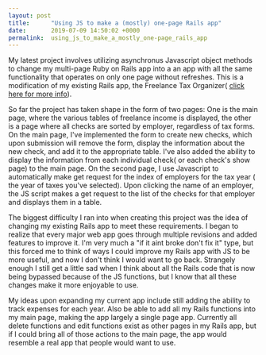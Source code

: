 ```yaml
---
layout: post
title:      "Using JS to make a (mostly) one-page Rails app"
date:       2019-07-09 14:50:02 +0000
permalink:  using_js_to_make_a_mostly_one-page_rails_app
---
```



My latest project involves utilizing asynchronus Javascript object methods to change my multi-page Ruby on Rails app into a an app with all the same functionality that operates on only one page without refreshes. This is a modification of  my existing Rails app, the Freelance Tax Organizer( [click here for more info](https://mlmccor.github.io/rails_project_freelance_tax_organizer)).

So far the project has taken shape in the form of two pages: One is the main page, where the various tables of freelance income is displayed, the other is a page where all checks are sorted by employer, regardless of tax forms. On the main page, I've implemented the form to create new checks, which upon submission will remove the form, display the information about the new check, and add it to the appropriate table. I've also added the ability to display the information from each individual check( or each check's show page) to the main page. On the second page, I use Javascript to automatically make get request for the index of employers for the tax year ( the year of taxes you've selected). Upon clicking the name of an employer, the JS script makes a get request to the list of the checks for that employer and displays them in a table.

The biggest difficulty I ran into when creating this project was the idea of changing my existing Rails app to meet these requirements. I began to realize that every major web app goes through multiple revisions and added features to improve it. I'm very much a "if it aint broke don't fix it" type, but this forced me to think of ways I could improve my Rails app with JS to be more useful, and now I don't think I would want to go back. Strangely enough I still get a little sad when I think about all the Rails code that is now being bypassed because of the JS functions, but I know that all these changes make it more enjoyable to use.

My ideas upon expanding my current app include still adding the ability to track expenses for each year. Also be able to add all my Rails functions into my main page, making the app largely a single page app. Currently all delete functions and edit functions exist as other pages in my Rails app, but if I could bring all of those actions to the main page, the app would resemble a real app that people would want to use. 
